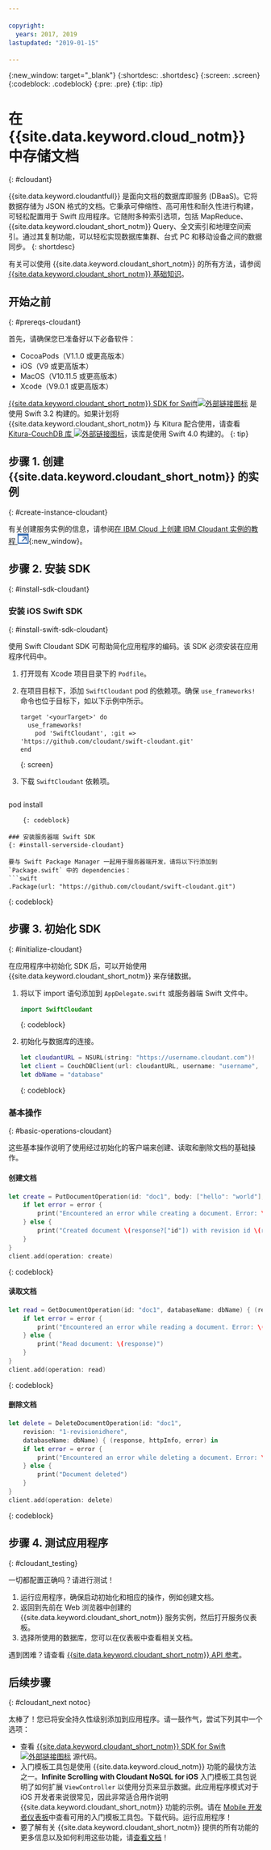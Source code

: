 ```yaml
---

copyright:
  years: 2017, 2019
lastupdated: "2019-01-15"

---
```


{:new_window: target="_blank"}
{:shortdesc: .shortdesc}
{:screen: .screen}
{:codeblock: .codeblock}
{:pre: .pre}
{:tip: .tip}

# 在 {{site.data.keyword.cloud_notm}} 中存储文档
{: #cloudant}

{{site.data.keyword.cloudantfull}} 是面向文档的数据库即服务 (DBaaS)。它将数据存储为 JSON 格式的文档。它秉承可伸缩性、高可用性和耐久性进行构建，可轻松配置用于 Swift 应用程序。它随附多种索引选项，包括 MapReduce、{{site.data.keyword.cloudant_short_notm}} Query、全文索引和地理空间索引。通过其复制功能，可以轻松实现数据库集群、台式 PC 和移动设备之间的数据同步。
{: shortdesc}

有关可以使用 {{site.data.keyword.cloudant_short_notm}} 的所有方法，请参阅 [{{site.data.keyword.cloudant_short_notm}} 基础知识](/docs/services/Cloudant/basics/index.html#cloudant-nosql-db-basics)。

## 开始之前
{: #prereqs-cloudant}

首先，请确保您已准备好以下必备软件：
 * CocoaPods（V1.1.0 或更高版本）
 * iOS（V9 或更高版本）
 * MacOS（V10.11.5 或更高版本）
 * Xcode（V9.0.1 或更高版本）

[{{site.data.keyword.cloudant_short_notm}} SDK for Swift![外部链接图标](../../icons/launch-glyph.svg "外部链接图标")](https://github.com/cloudant/swift-cloudant) 是使用 Swift 3.2 构建的。如果计划将 {{site.data.keyword.cloudant_short_notm}} 与 Kitura 配合使用，请查看 [Kitura-CouchDB 库 ![外部链接图标](../../icons/launch-glyph.svg "外部链接图标")](https://github.com/IBM-Swift/Kitura-CouchDB)，该库是使用 Swift 4.0 构建的。
{: tip}

## 步骤 1. 创建 {{site.data.keyword.cloudant_short_notm}} 的实例
{: #create-instance-cloudant}

有关创建服务实例的信息，请参阅[在 IBM Cloud 上创建 IBM Cloudant 实例的教程 ![教程链接图标](../images/launch-glyph.svg "外部链接图标")](/docs/services/Cloudant/tutorials/create_service.html){:new_window}。


## 步骤 2. 安装 SDK
{: #install-sdk-cloudant}

### 安装 iOS Swift SDK
{: #install-swift-sdk-cloudant}

使用 Swift Cloudant SDK 可帮助简化应用程序的编码。该 SDK 必须安装在应用程序代码中。

1. 打开现有 Xcode 项目目录下的 `Podfile`。
2. 在项目目标下，添加 `SwiftCloudant` pod 的依赖项。确保 `use_frameworks!` 命令也位于目标下，如以下示例中所示。
    ```
    target '<yourTarget>' do
      use_frameworks!
        pod 'SwiftCloudant', :git => 'https://github.com/cloudant/swift-cloudant.git'
    end
    ```
    {: screen}

3. 下载 `SwiftCloudant` 依赖项。
    ```
pod install
```
    {: codeblock}

### 安装服务器端 Swift SDK
{: #install-serverside-cloudant}

要与 Swift Package Manager 一起用于服务器端开发，请将以下行添加到 `Package.swift` 中的 dependencies：
```swift
.Package(url: "https://github.com/cloudant/swift-cloudant.git")
```
{: codeblock}

## 步骤 3. 初始化 SDK
{: #initialize-cloudant}

在应用程序中初始化 SDK 后，可以开始使用 {{site.data.keyword.cloudant_short_notm}} 来存储数据。

1.  将以下 import 语句添加到 `AppDelegate.swift` 或服务器端 Swift 文件中。
    ```swift
    import SwiftCloudant
    ```
    {: codeblock}

2. 初始化与数据库的连接。
    ```swift
    let cloudantURL = NSURL(string: "https://username.cloudant.com")!
    let client = CouchDBClient(url: cloudantURL, username: "username", password: "password")
    let dbName = "database"
    ```
    {: codeblock}

### 基本操作
{: #basic-operations-cloudant}

这些基本操作说明了使用经过初始化的客户端来创建、读取和删除文档的基础操作。

#### 创建文档
```swift
let create = PutDocumentOperation(id: "doc1", body: ["hello": "world"], databaseName: dbName) {(response, httpInfo, error) in
    if let error = error {
        print("Encountered an error while creating a document. Error: \(error)")
    } else {
        print("Created document \(response?["id"]) with revision id \(response?["rev"])")
    }
}
client.add(operation: create)
```
{: codeblock}

#### 读取文档
```swift
let read = GetDocumentOperation(id: "doc1", databaseName: dbName) { (response, httpInfo, error) in
    if let error = error {
        print("Encountered an error while reading a document. Error: \(error)")
    } else {
        print("Read document: \(response)")
    }   
}
client.add(operation: read)
```
{: codeblock}

#### 删除文档
```swift
let delete = DeleteDocumentOperation(id: "doc1",
    revision: "1-revisionidhere",
    databaseName: dbName) { (response, httpInfo, error) in
    if let error = error {
        print("Encountered an error while deleting a document. Error: \(error)")
    } else {
        print("Document deleted")
    }   
}
client.add(operation: delete)
```
{: codeblock}

## 步骤 4. 测试应用程序
{: #cloudant_testing}

一切都配置正确吗？请进行测试！

1. 运行应用程序，确保启动初始化和相应的操作，例如创建文档。
2. 返回到先前在 Web 浏览器中创建的 {{site.data.keyword.cloudant_short_notm}} 服务实例，然后打开服务仪表板。
3. 选择所使用的数据库，您可以在仪表板中查看相关文档。

遇到困难？请查看 [{{site.data.keyword.cloudant_short_notm}} API 参考](/docs/services/Cloudant/api/index.html#api-reference-overview)。

## 后续步骤
{: #cloudant_next notoc}

太棒了！您已将安全持久性级别添加到应用程序。请一鼓作气，尝试下列其中一个选项：

* 查看 [{{site.data.keyword.cloudant_short_notm}} SDK for Swift ![外部链接图标](../../icons/launch-glyph.svg "外部链接图标")](https://github.com/cloudant/swift-cloudant) 源代码。
* 入门模板工具包是使用 {{site.data.keyword.cloud_notm}} 功能的最快方法之一。**Infinite Scrolling with Cloudant NoSQL for iOS** 入门模板工具包说明了如何扩展 `ViewController` 以使用分页来显示数据。此应用程序模式对于 iOS 开发者来说很常见，因此非常适合用作说明 {{site.data.keyword.cloudant_short_notm}} 功能的示例。请在 [Mobile 开发者仪表板](https://cloud.ibm.com/developer/mobile/dashboard)中查看可用的入门模板工具包。下载代码。运行应用程序！
* 要了解有关 {{site.data.keyword.cloudant_short_notm}} 提供的所有功能的更多信息以及如何利用这些功能，请[查看文档](/docs/services/Cloudant/index.html)！
